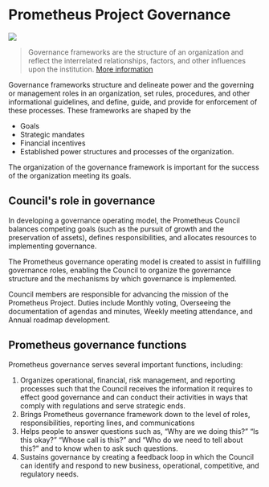 # Prometheus Project Governance

![](https://www.prometheusproject.net/wp-content/uploads/2019/03/cropped-Prometheus-Logo-Color-3.png)

> Governance frameworks are the structure of an organization and reflect the interrelated relationships, factors, and other influences upon the institution. [More information](https://www.prometheusproject.net/governance/)

Governance frameworks structure and delineate power and the governing or management roles in an organization, set rules, procedures, and other informational guidelines, and define, guide, and provide for enforcement of these processes. 
These frameworks are shaped by the 
- Goals
- Strategic mandates
- Financial incentives
- Established power structures and processes of the organization. 

The organization of the governance framework is important for the success of the organization meeting its goals.

## Council's role in governance
In developing a governance operating model, the Prometheus Council balances competing goals (such as the pursuit of growth and the preservation of assets), defines responsibilities, and allocates resources to implementing governance. 

The Prometheus governance operating model is created to assist in fulfilling governance roles, enabling the Council to organize the governance structure and the mechanisms by which governance is implemented.

Council members are responsible for advancing the mission of the Prometheus Project. Duties include Monthly voting, Overseeing the documentation of agendas and minutes, Weekly meeting attendance, and Annual roadmap development.

## Prometheus governance functions
Prometheus governance serves several important functions, including:
1. Organizes operational, financial, risk management, and reporting processes such that the Council receives the information it requires to effect good governance and can conduct their activities in ways that comply with regulations and serve strategic ends.
2. Brings Prometheus governance framework down to the level of roles, responsibilities, reporting lines, and communications
3. Helps people to answer questions such as, “Why are we doing this?” “Is this okay?” “Whose call is this?” and “Who do we need to tell about this?” and to know when to ask such questions.
4. Sustains governance by creating a feedback loop in which the Council can identify and respond to new business, operational, competitive, and regulatory needs.
